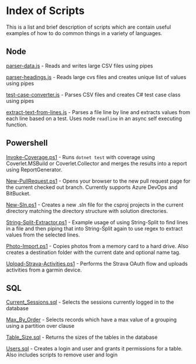 # Index of Scripts
This is a list and brief description of scripts which are contain useful examples of how to do common things in a variety of languages. 

## Node

[parser-data.js](Node/parser-data.js) - Reads and writes large CSV files using pipes

[parser-headings.js](Node/parser-headings.js) - Reads large cvs files and creates unique list of values using pipes

[test-case-converter.js](Node/test-case-convert.js) - Parses CSV files and creates C# test case class using pipes

[extract-text-from-lines.js](Node/extract-text-from-lines.js) - Parses a file line by line and extracts values from each line based on a test. Uses node `readline` in an async self executing function.

## Powershell

[Invoke-Coverage.ps1](Powershell/Invoke-Coverage.ps1) - Runs `dotnet test` with coverage using Coverlet.MSBuild or Coverlet.Collector and merges the results into a report using ReportGenerator.

[New-PullRequest.ps1](Powershell/New-PullRequest.ps1) - Opens your browser to the new pull request page for the current checked out branch. Currently supports Azure DevOps and BitBucket.

[New-Sln.ps1](Powershell/New-Sln.ps1) - Creates a new .sln file for the csproj projects in the current directory matching the directory structure with solution directories.

[String-Split-Extractor.ps1](Powershell/String-Split-Extractor.ps1) - Example usage of using String-Split to find lines in a file and then piping that into String-Split again to use regex to extract values from the selected lines.

[Photo-Import.ps1](Powershell/Photo-Import.ps1) - Copies photos from a memory card to a hard drive. Also creates a destination folder with the current date and optional name tag.

[Upload-Strava-Activities.ps1](Powershell/Upload-Strava-Activities.ps1) - Performs the Strava OAuth flow and uploads activities from a garmin device.

## SQL

[Current_Sessions.sql](SQL/Current_Sessions.sql) - Selects the sessions currently logged in to the database

[Max_By_Order](SQL/Max_By_Order.sql) - Selects records which have a max value of a grouping using a partition over clause

[Table_Size.sql](SQL/Table_Size.sql) - Returns the sizes of the tables in the database

[Users.sql](SQL/Users.sql) - Creates a login and user and grants it permissions for a table. Also includes scripts to remove user and login

